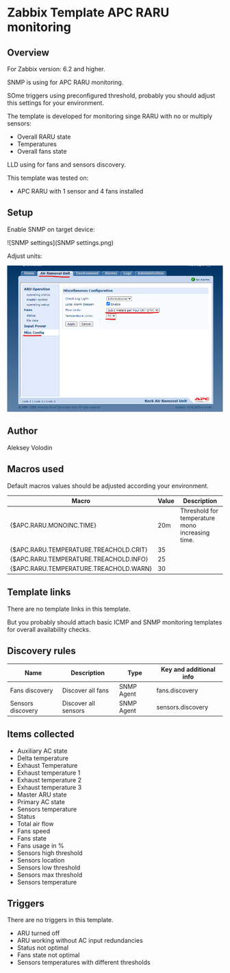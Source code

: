 # Zabbix Template APC RARU monitoring

## Overview
For Zabbix version: 6.2 and higher.

SNMP is using for APC RARU monitoring.

SOme triggers using preconfigured threshold, probably you should adjust this settings for your environment.

The template is developed for monitoring singe RARU with no or multiply sensors:
* Overall RARU state
* Temperatures
* Overall fans state


LLD using for fans and sensors discovery.

This template was tested on:
* APC RARU with 1 sensor and 4 fans installed

## Setup
Enable SNMP on target device:

![SNMP settings](SNMP settings.png)

Adjust units:

![SNMP settings](Units.png)

## Author

Aleksey Volodin


## Macros used

Default macros values should be adjusted according your environment.

|Macro|Value|Description|
|-----|-----|-----|
|{$APC.RARU.MONOINC.TIME}|20m|Threshold for temperature mono increasing time.|
|{$APC.RARU.TEMPERATURE.TREACHOLD.CRIT}|35||
|{$APC.RARU.TEMPERATURE.TREACHOLD.INFO}|25||
|{$APC.RARU.TEMPERATURE.TREACHOLD.WARN}|30||

## Template links

There are no template links in this template.

But you probably should attach basic ICMP and SNMP monitoring templates for overall availability checks.

## Discovery rules

|Name|Description|Type|Key and additional info|
|----|-----------|----|----|
|Fans discovery|Discover all fans|SNMP Agent|fans.discovery|
|Sensors discovery|Discover all sensors|SNMP Agent|sensors.discovery|

## Items collected

* Auxiliary AC state
* Delta temperature
* Exhaust Temperature
* Exhaust temperature 1
* Exhaust temperature 2
* Exhaust temperature 3
* Master ARU state
* Primary AC state
* Sensors temperature
* Status
* Total air flow
* Fans speed
* Fans state
* Fans usage in %
* Sensors high threshold
* Sensors location
* Sensors low threshold
* Sensors max threshold
* Sensors temperature



## Triggers

There are no triggers in this template.

* ARU turned off
* ARU working without AC input redundancies
* Status not optimal
* Fans state not optimal
* Sensors temperatures with different thresholds
